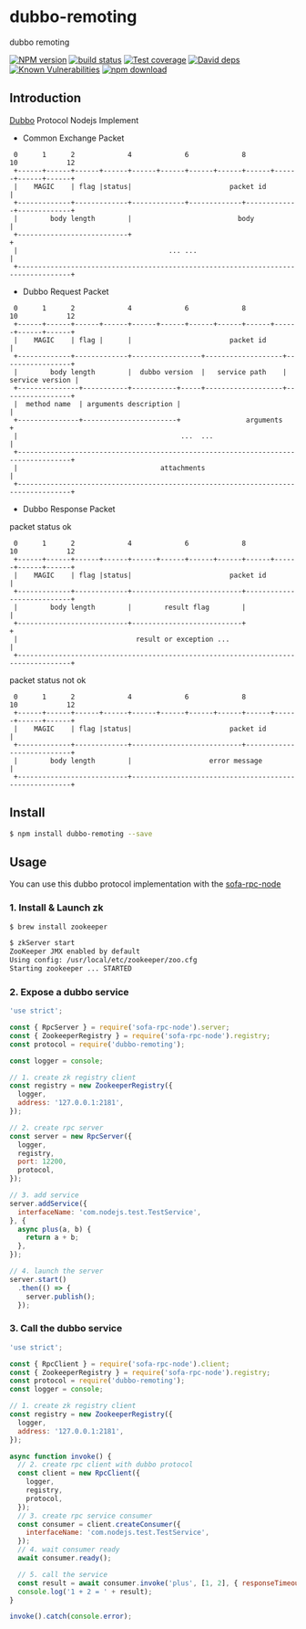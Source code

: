 # dubbo-remoting
dubbo remoting

[![NPM version][npm-image]][npm-url]
[![build status][travis-image]][travis-url]
[![Test coverage][codecov-image]][codecov-url]
[![David deps][david-image]][david-url]
[![Known Vulnerabilities][snyk-image]][snyk-url]
[![npm download][download-image]][download-url]

[npm-image]: https://img.shields.io/npm/v/dubbo-remoting.svg?style=flat-square
[npm-url]: https://npmjs.org/package/dubbo-remoting
[travis-image]: https://img.shields.io/travis/node-modules/dubbo-remoting.svg?style=flat-square
[travis-url]: https://travis-ci.org/node-modules/dubbo-remoting
[codecov-image]: https://codecov.io/gh/node-modules/dubbo-remoting/branch/master/graph/badge.svg
[codecov-url]: https://codecov.io/gh/node-modules/dubbo-remoting
[david-image]: https://img.shields.io/david/node-modules/dubbo-remoting.svg?style=flat-square
[david-url]: https://david-dm.org/node-modules/dubbo-remoting
[snyk-image]: https://snyk.io/test/npm/dubbo-remoting/badge.svg?style=flat-square
[snyk-url]: https://snyk.io/test/npm/dubbo-remoting
[download-image]: https://img.shields.io/npm/dm/dubbo-remoting.svg?style=flat-square
[download-url]: https://npmjs.org/package/dubbo-remoting

## Introduction

[Dubbo](http://dubbo.apache.org/en-us/) Protocol Nodejs Implement

- Common Exchange Packet

```
 0      1      2             4             6             8            10            12
 +------+------+------+------+------+------+------+------+------+------+------+------+
 |    MAGIC    | flag |status|                        packet id                      |
 +-------------+-------------+-------------+-------------+-------------+-------------+
 |        body length        |                          body                         |
 +---------------------------+                                                       +
 |                                     ... ...                                       |
 +-----------------------------------------------------------------------------------+
```

- Dubbo Request Packet

```
 0      1      2             4             6             8            10            12
 +------+------+------+------+------+------+------+------+------+------+------+------+
 |    MAGIC    | flag |      |                        packet id                      |
 +-------------+-------------+-----------------+-------------------+-----------------+
 |        body length        |  dubbo version  |   service path    | service version |
 +---------------+-----------+-----------+-----+-------------------+-----------------+
 |  method name  | arguments description |                                           |
 +---------------+-----------------------+                arguments                  +
 |                                        ...  ...                                   |
 +-----------------------------------------------------------------------------------+
 |                                   attachments                                     |
 +-----------------------------------------------------------------------------------+
```

- Dubbo Response Packet

packet status ok
```
 0      1      2             4             6             8            10            12
 +------+------+------+------+------+------+------+------+------+------+------+------+
 |    MAGIC    | flag |status|                        packet id                      |
 +-------------+-------------+---------------------------+---------------------------+
 |        body length        |        result flag        |                           |
 +---------------------------+---------------------------+                           +
 |                             result or exception ...                               |
 +-----------------------------------------------------------------------------------+
```

packet status not ok
```
 0      1      2             4             6             8            10            12
 +------+------+------+------+------+------+------+------+------+------+------+------+
 |    MAGIC    | flag |status|                        packet id                      |
 +-------------+-------------+---------------------------+---------------------------+
 |        body length        |                   error message                       |
 +---------------------------+-------------------------------------------------------+
```

## Install

```bash
$ npm install dubbo-remoting --save
```

## Usage

You can use this dubbo protocol implementation with the [sofa-rpc-node](https://github.com/alipay/sofa-rpc-node)

### 1. Install & Launch zk

```bash
$ brew install zookeeper

$ zkServer start
ZooKeeper JMX enabled by default
Using config: /usr/local/etc/zookeeper/zoo.cfg
Starting zookeeper ... STARTED
```

### 2. Expose a dubbo service

```js
'use strict';

const { RpcServer } = require('sofa-rpc-node').server;
const { ZookeeperRegistry } = require('sofa-rpc-node').registry;
const protocol = require('dubbo-remoting');

const logger = console;

// 1. create zk registry client
const registry = new ZookeeperRegistry({
  logger,
  address: '127.0.0.1:2181',
});

// 2. create rpc server
const server = new RpcServer({
  logger,
  registry,
  port: 12200,
  protocol,
});

// 3. add service
server.addService({
  interfaceName: 'com.nodejs.test.TestService',
}, {
  async plus(a, b) {
    return a + b;
  },
});

// 4. launch the server
server.start()
  .then(() => {
    server.publish();
  });
```

### 3. Call the dubbo service

```js
'use strict';

const { RpcClient } = require('sofa-rpc-node').client;
const { ZookeeperRegistry } = require('sofa-rpc-node').registry;
const protocol = require('dubbo-remoting');
const logger = console;

// 1. create zk registry client
const registry = new ZookeeperRegistry({
  logger,
  address: '127.0.0.1:2181',
});

async function invoke() {
  // 2. create rpc client with dubbo protocol
  const client = new RpcClient({
    logger,
    registry,
    protocol,
  });
  // 3. create rpc service consumer
  const consumer = client.createConsumer({
    interfaceName: 'com.nodejs.test.TestService',
  });
  // 4. wait consumer ready
  await consumer.ready();

  // 5. call the service
  const result = await consumer.invoke('plus', [1, 2], { responseTimeout: 3000 });
  console.log('1 + 2 = ' + result);
}

invoke().catch(console.error);
```
